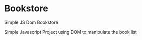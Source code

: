 # Bookstore
Simple JS Dom Bookstore

Simple Javascript Project using DOM to manipulate the book list 
